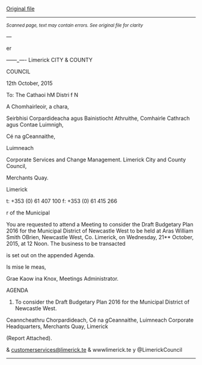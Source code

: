 [Original file](https://www.limerick.ie/sites/default/files/media/documents/2017-06/Agenda%20-%20Draft%20Budgetary%20Plan%202016%20-%20Municipal%20District%20of%20Newcastle%20West%20-%2021st%20October%202015_0.pdf)

---
*<small>Scanned page, text may contain errors. See original file for clarity</small>*  

—

er

——_—-
Limerick
CITY & COUNTY

COUNCIL

12th October, 2015

To: The Cathaoi hM
Distri f N

A Chomhairleoir, a chara,

Seirbhisi Corpardideacha agus Bainistiocht Athruithe,
Comhairle Cathrach agus Contae Luimnigh,

Cé na gCeannaithe,

Luimneach

Corporate Services and Change Management.
Limerick City and County Council,

Merchants Quay.

Limerick

t: +353 (0) 61 407 100
f: +353 (0) 61 415 266

r of the Municipal

You are requested to attend a Meeting to consider the Draft Budgetary Plan 2016 for the
Municipal District of Newcastle West to be held at Aras William Smith OBrien, Newcastle West,
Co. Limerick, on Wednesday, 21** October, 2015, at 12 Noon. The business to be transacted

is set out on the appended Agenda.

Is mise le meas,

Grae Kaow
ina Knox,
Meetings Administrator.

AGENDA

1. To consider the Draft Budgetary Plan 2016 for the Municipal District of Newcastle West.

Ceanncheathru Chorpardideach, Cé na gCeannaithe, Luimneach
Corporate Headquarters, Merchants Quay, Limerick

(Report Attached).

& customerservices@limerick.te
& wwwlimerick.te
y @LimerickCouncil


---

